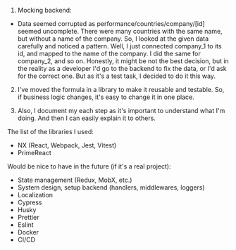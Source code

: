 1. Mocking backend:
- Data seemed corrupted as performance/countries/company/[id] seemed uncomplete.
There were many countries with the same name, but without a name of the company.
So, I looked at the given data carefully and noticed a pattern.
Well, I just connected company_1 to its id, and mapped to the name of the company.
I did the same for company_2, and so on.
Honestly, it might be not the best decision,
but in the reality as a developer I'd go to the backend to fix the data,
or I'd ask for the correct one.
But as it's a test task, I decided to do it this way.

2. I've moved the formula in a library to make it reusable and testable.
So, if business logic changes, it's easy to change it in one place.

3. Also, I document my each step as it's important to understand what I'm doing.
And then I can easily explain it to others.


The list of the libraries I used:
- NX (React, Webpack, Jest, Vitest)
- PrimeReact

Would be nice to have in the future (if it's a real project):
- State management (Redux, MobX, etc.)
- System design, setup backend (handlers, middlewares, loggers)
- Localization
- Cypress
- Husky
- Prettier
- Eslint
- Docker
- CI/CD
